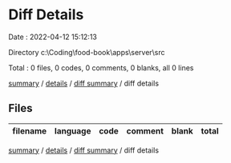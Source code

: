 # Diff Details

Date : 2022-04-12 15:12:13

Directory c:\Coding\food-book\apps\server\src

Total : 0 files, 0 codes, 0 comments, 0 blanks, all 0 lines

[summary](results.md) / [details](details.md) / [diff summary](diff.md) / diff details

## Files

| filename | language | code | comment | blank | total |
| :------- | :------- | ---: | ------: | ----: | ----: |

[summary](results.md) / [details](details.md) / [diff summary](diff.md) / diff details
